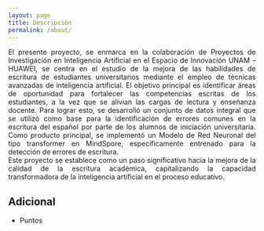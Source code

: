```yaml
---
layout: page
title: Descripción
permalink: /about/
---
```

<div style="text-align: justify;">
El presente proyecto, se enmarca en la colaboración de Proyectos de Investigación en Inteligencia Artificial en el Espacio de Innovación UNAM – HUAWEI, se centra en el estudio de la mejora de las habilidades de escritura de estudiantes universitarios mediante el empleo de técnicas avanzadas de inteligencia artificial.
El objetivo principal es identificar áreas de oportunidad para fortalecer las competencias escritas de los estudiantes, a la vez que se alivian las cargas de lectura y enseñanza docente. Para lograr esto, se desarrolló un conjunto de datos integral que se utilizó como base para la identificación de errores comunes en la escritura del español por parte de los alumnos de iniciación universitaria.
Como producto principal, se implementó un Modelo de Red Neuronal del tipo transformer en MindSpore, específicamente entrenado para la detección de errores de escritura. 
<br>
Este proyecto se establece como un paso significativo hacia la mejora de la calidad de la escritura académica, capitalizando la capacidad transformadora de la inteligencia artificial en el proceso educativo.
</div>

## Adicional

- Puntos

